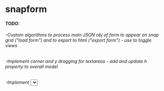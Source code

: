 # snapform

#### TODO:
###### -Custom algorithms to process main JSON obj of form to appear on snap grid ("load form") and to export to html ("export form") - use to toggle views
###### -Implement corner and y dragging for textareas - add and update h property to overall model
###### -Implement <select> control
